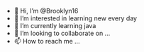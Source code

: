 - 👋 Hi, I’m @Brooklyn16
- 👀 I’m interested in learning new every day
- 🌱 I’m currently learning java
- 💞️ I’m looking to collaborate on ...
- 📫 How to reach me ...

<!---
Brooklyn16/Brooklyn16 is a ✨ special ✨ repository because its `README.md` (this file) appears on your GitHub profile.
You can click the Preview link to take a look at your changes.
--->
